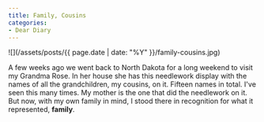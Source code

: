 ```yaml
---
title: Family, Cousins
categories:
- Dear Diary
---
```


![](/assets/posts/{{ page.date | date: "%Y" }}/family-cousins.jpg)
  



A few weeks ago we went back to North Dakota for a long weekend to visit my Grandma Rose. In her house she has this needlework display with the names of all the grandchildren, my cousins, on it. Fifteen names in total.
I've seen this many times. My mother is the one that did the needlework on it. But now, with my own family in mind, I stood there in recognition for what it represented, **family**.
